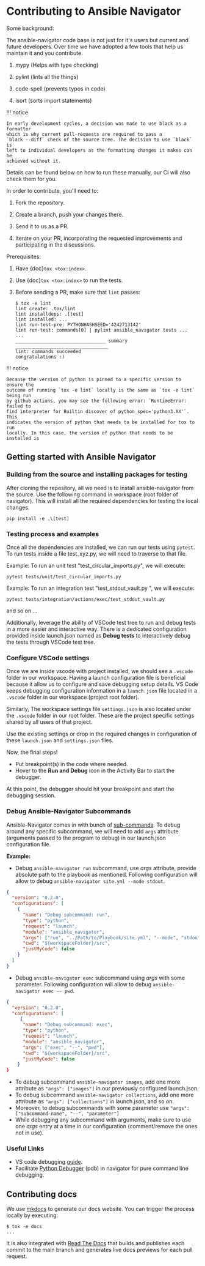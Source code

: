 # Contributing to Ansible Navigator

Some background:

The ansible-navigator code base is not just for it's users but current and
future developers. Over time we have adopted a few tools that help us maintain
it and you contribute.

1.  mypy (Helps with type checking)

2.  pylint (lints all the things)

3.  code-spell (prevents typos in code)

4.  isort (sorts import statements)

!!! notice

    In early development cycles, a decision was made to use black as a formatter
    which is why current pull-requests are required to pass a
    `black --diff` check of the source tree. The decision to use `black` is
    left to individual developers as the formatting changes it makes can be
    achieved without it.

Details can be found below on how to run these manually, our CI will also check
them for you.

In order to contribute, you'll need to:

1.  Fork the repository.

2.  Create a branch, push your changes there.

3.  Send it to us as a PR.

4.  Iterate on your PR, incorporating the requested improvements and
    participating in the discussions.

Prerequisites:

1.  Have {doc}`tox <tox:index>`.

2.  Use {doc}`tox <tox:index>` to run the tests.

3.  Before sending a PR, make sure that `lint` passes:

    ```shell-session
    $ tox -e lint
    lint create: .tox/lint
    lint installdeps: .[test]
    lint installed: ...
    lint run-test-pre: PYTHONHASHSEED='4242713142'
    lint run-test: commands[0] | pylint ansible_navigator tests ...
    ...
    _________________________________ summary __________________________________
    lint: commands succeeded
    congratulations :)
    ```

!!! notice

    Because the version of python is pinned to a specific version to ensure the
    outcome of running `tox -e lint` locally is the same as `tox -e lint` being run
    by github actions, you may see the following error: `RuntimeError: failed to
    find interpreter for Builtin discover of python_spec='python3.XX'`. This
    indicates the version of python that needs to be installed for tox to run
    locally. In this case, the version of python that needs to be installed is

## Getting started with Ansible Navigator

### Building from the source and installing packages for testing

After cloning the repository, all we need is to install ansible-navigator from
the source. Use the following command in workspace (root folder of navigator).
This will install all the required dependencies for testing the local changes.

```shell-session
pip install -e .\[test]
```

### Testing process and examples

Once all the dependencies are installed, we can run our tests using `pytest`. To
run tests inside a file test_xyz.py, we will need to traverse to that file.

Example: To run an unit test "test_circular_imports.py", we will execute:

`pytest tests/unit/test_circular_imports.py`

Example: To run an integration test "test_stdout_vault.py ", we will execute:

`pytest tests/integration/actions/exec/test_stdout_vault.py`

and so on ...

Additionally, leverage the ability of VSCode test tree to run and debug tests in
a more easier and interactive way. There is a dedicated configuration provided
inside launch.json named as **Debug tests** to interactively debug the tests
through VSCode test tree.

### Configure VSCode settings

Once we are inside vscode with project installed, we should see a `.vscode`
folder in our workspace. Having a launch configuration file is beneficial
because it allow us to configure and save debugging setup details. VS Code keeps
debugging configuration information in a `launch.json` file located in a
`.vscode` folder in our workspace (project root folder).

Similarly, The workspace settings file `settings.json` is also located under the
`.vscode` folder in our root folder. These are the project specific settings
shared by all users of that project.

Use the existing settings or drop in the required changes in configuration of
these `launch.json` and `settings.json` files.

Now, the final steps!

- Put breakpoint(s) in the code where needed.
- Hover to the **Run and Debug** icon in the Activity Bar to start the debugger.

At this point, the debugger should hit your breakpoint and start the debugging
session.

### Debug Ansible-Navigator Subcommands

Ansible-Navigator comes in with bunch of [sub-commands]. To debug around any
specific subcommand, we will need to add `args` attribute (arguments passed to
the program to debug) in our launch.json configuration file.

[sub-commands]: https://ansible-navigator.readthedocs.io/subcommands/

**Example:**

- Debug `ansible-navigator run` subcommand, use _args_ attribute, provide
  absolute path to the playbook as mentioned. Following configuration will allow
  to debug `ansible-navigator site.yml --mode stdout`.

```json
{
  "version": "0.2.0",
  "configurations": [
    {
      "name": "Debug subcommand: run",
      "type": "python",
      "request": "launch",
      "module": "ansible_navigator",
      "args": ["run", "../Path/to/Playbook/site.yml", "--mode", "stdout"],
      "cwd": "${workspaceFolder}/src",
      "justMyCode": false
    }
  ]
}
```

- Debug `ansible-navigator exec` subcommand using _args_ with some parameter.
  Following configuration will allow to debug `ansible-navigator exec -- pwd`.

```json
{
  "version": "0.2.0",
  "configurations": [
     {
      "name": "Debug subcommand: exec",
      "type": "python",
      "request": "launch",
      "module": "ansible_navigator",
      "args": ["exec", "--", "pwd"],
      "cwd": "${workspaceFolder}/src",
      "justMyCode": false
    }
}
```

- To debug subcommand `ansible-navigator images`, add one more attribute as
  `"args": ["images"]` in our previously configured launch.json.
- To debug subcommand `ansible-navigator collections`, add one more attribute as
  `"args": ["collections"]` in launch.json, and so on.
- Moreover, to debug subcommands with some parameter use
  `"args": ["subcommand-name", "--", "parameter"]`
- While debugging any subcommand with arguments, make sure to use one _args_
  entry at a time in our configuration (comment/remove the ones not in use).

### Useful Links

- VS code debugging [guide].
- Facilitate [Python Debugger] (pdb) in navigator for pure command line
  debugging.

[guide]: https://code.visualstudio.com/docs/editor/debugging
[python debugger]: https://www.geeksforgeeks.org/python-debugger-python-pdb/

## Contributing docs

We use [mkdocs](https://www.mkdocs.org/) to generate our docs website. You can
trigger the process locally by executing:

<!-- cspell:disable -->

```shell
$ tox -e docs
...
```

It is also integrated with [Read The Docs](https://readthedocs.org/) that builds
and publishes each commit to the main branch and generates live docs previews
for each pull request.
